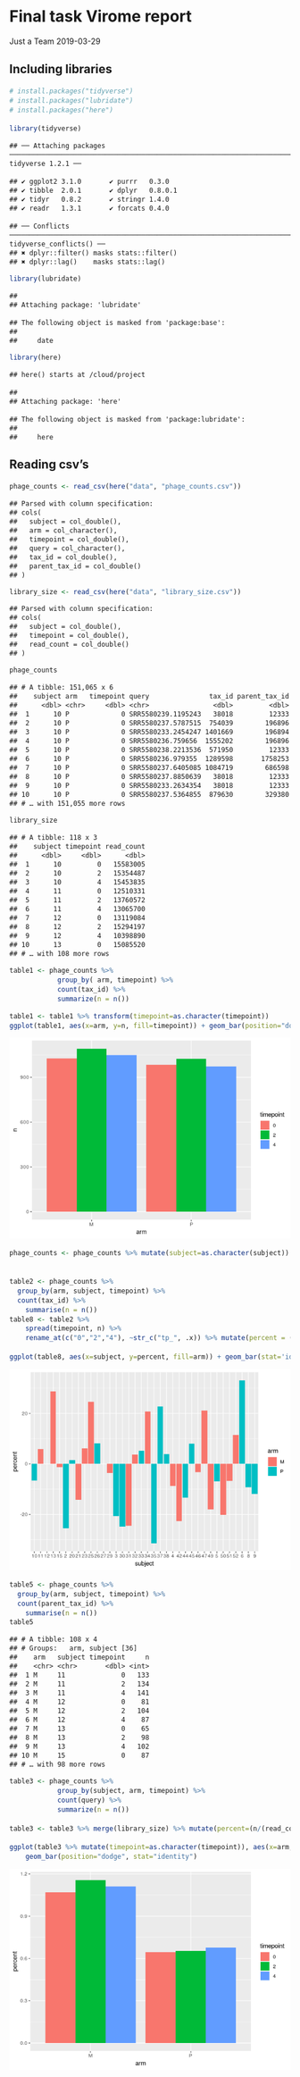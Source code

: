 Final task Virome report
================
Just a Team
2019-03-29

## Including libraries

``` r
# install.packages("tidyverse")
# install.packages("lubridate")
# install.packages("here")

library(tidyverse)
```

    ## ── Attaching packages ─────────────────────────────────────────────────────────────────────────────── tidyverse 1.2.1 ──

    ## ✔ ggplot2 3.1.0       ✔ purrr   0.3.0  
    ## ✔ tibble  2.0.1       ✔ dplyr   0.8.0.1
    ## ✔ tidyr   0.8.2       ✔ stringr 1.4.0  
    ## ✔ readr   1.3.1       ✔ forcats 0.4.0

    ## ── Conflicts ────────────────────────────────────────────────────────────────────────────────── tidyverse_conflicts() ──
    ## ✖ dplyr::filter() masks stats::filter()
    ## ✖ dplyr::lag()    masks stats::lag()

``` r
library(lubridate)
```

    ## 
    ## Attaching package: 'lubridate'

    ## The following object is masked from 'package:base':
    ## 
    ##     date

``` r
library(here)
```

    ## here() starts at /cloud/project

    ## 
    ## Attaching package: 'here'

    ## The following object is masked from 'package:lubridate':
    ## 
    ##     here

## Reading csv’s

``` r
phage_counts <- read_csv(here("data", "phage_counts.csv"))
```

    ## Parsed with column specification:
    ## cols(
    ##   subject = col_double(),
    ##   arm = col_character(),
    ##   timepoint = col_double(),
    ##   query = col_character(),
    ##   tax_id = col_double(),
    ##   parent_tax_id = col_double()
    ## )

``` r
library_size <- read_csv(here("data", "library_size.csv"))
```

    ## Parsed with column specification:
    ## cols(
    ##   subject = col_double(),
    ##   timepoint = col_double(),
    ##   read_count = col_double()
    ## )

``` r
phage_counts
```

    ## # A tibble: 151,065 x 6
    ##    subject arm   timepoint query               tax_id parent_tax_id
    ##      <dbl> <chr>     <dbl> <chr>                <dbl>         <dbl>
    ##  1      10 P             0 SRR5580239.1195243   38018         12333
    ##  2      10 P             0 SRR5580237.5787515  754039        196896
    ##  3      10 P             0 SRR5580233.2454247 1401669        196894
    ##  4      10 P             0 SRR5580236.759656  1555202        196896
    ##  5      10 P             0 SRR5580238.2213536  571950         12333
    ##  6      10 P             0 SRR5580236.979355  1289598       1758253
    ##  7      10 P             0 SRR5580237.6405085 1084719        686598
    ##  8      10 P             0 SRR5580237.8850639   38018         12333
    ##  9      10 P             0 SRR5580233.2634354   38018         12333
    ## 10      10 P             0 SRR5580237.5364855  879630        329380
    ## # … with 151,055 more rows

``` r
library_size
```

    ## # A tibble: 118 x 3
    ##    subject timepoint read_count
    ##      <dbl>     <dbl>      <dbl>
    ##  1      10         0   15583005
    ##  2      10         2   15354487
    ##  3      10         4   15453835
    ##  4      11         0   12510331
    ##  5      11         2   13760572
    ##  6      11         4   13065700
    ##  7      12         0   13119084
    ##  8      12         2   15294197
    ##  9      12         4   10398890
    ## 10      13         0   15085520
    ## # … with 108 more rows

``` r
table1 <- phage_counts %>%
            group_by( arm, timepoint) %>%
            count(tax_id) %>% 
            summarize(n = n())
```

``` r
table1 <- table1 %>% transform(timepoint=as.character(timepoint))
ggplot(table1, aes(x=arm, y=n, fill=timepoint)) + geom_bar(position="dodge", stat="identity")
```

![](Task_files/figure-gfm/unnamed-chunk-4-1.png)<!-- -->

``` r
phage_counts <- phage_counts %>% mutate(subject=as.character(subject))


table2 <- phage_counts %>%
  group_by(arm, subject, timepoint) %>%
  count(tax_id) %>%
    summarise(n = n())
table8 <- table2 %>% 
    spread(timepoint, n) %>% 
    rename_at(c("0","2","4"), ~str_c("tp_", .x)) %>% mutate(percent = (tp_4 - tp_0) / tp_4 * 100)

ggplot(table8, aes(x=subject, y=percent, fill=arm)) + geom_bar(stat='identity') + labs(x='subject')
```

![](Task_files/figure-gfm/unnamed-chunk-5-1.png)<!-- -->

``` r
table5 <- phage_counts %>%
  group_by(arm, subject, timepoint) %>%
  count(parent_tax_id) %>%
    summarise(n = n())
table5
```

    ## # A tibble: 108 x 4
    ## # Groups:   arm, subject [36]
    ##    arm   subject timepoint     n
    ##    <chr> <chr>       <dbl> <int>
    ##  1 M     11              0   133
    ##  2 M     11              2   134
    ##  3 M     11              4   141
    ##  4 M     12              0    81
    ##  5 M     12              2   104
    ##  6 M     12              4    87
    ##  7 M     13              0    65
    ##  8 M     13              2    98
    ##  9 M     13              4   102
    ## 10 M     15              0    87
    ## # … with 98 more rows

``` r
table3 <- phage_counts %>%
            group_by(subject, arm, timepoint) %>%
            count(query) %>% 
            summarize(n = n())

table3 <- table3 %>% merge(library_size) %>% mutate(percent=(n/(read_count*0.02)*100))

ggplot(table3 %>% mutate(timepoint=as.character(timepoint)), aes(x=arm, y=percent, fill=timepoint)) + 
    geom_bar(position="dodge", stat="identity")
```

![](Task_files/figure-gfm/unnamed-chunk-7-1.png)<!-- -->
